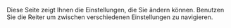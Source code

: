 Diese Seite zeigt Ihnen die Einstellungen, die Sie ändern können. Benutzen Sie die Reiter um zwischen verschiedenen Einstellungen zu navigieren.